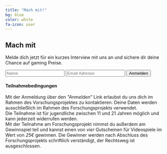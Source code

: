 ```yaml
---
title: "Mach mit!"
bg: blue
color: white
fa-icon: user
---
```


## Mach mit

<div class="container center">
<p>
    Melde dich jetzt für ein kurzes Interview mit uns an und sichere dir deine Chance auf gaming Preise.
</p>
</div>

<div class="container center">
    <form target="_blank" action="https://formsubmit.co/3c6ea96846d936d717eeca43bb0bfe0e" method="POST">
        <input type="text" name="name" placeholder="Name" required>
        <input type="email" name="email" placeholder="Email Adresse" required>
        <button type="submit">Anmelden</button>
        <input type="text" name="_honey" style="display:none">
    </form>
</div>

#### Teilnahmebedingungen

Mit der Anmeldung über den _"Anmelden"_ Link erlaubst du uns dich im Rahmen des Vorschungsprojektes zu kontaktieren. Deine Daten werden ausschließlich im Rahmen des Forschungsprojekts verwendet.  
Die Teilnahme ist für jugendliche zwischen 11 und 21 Jahren möglich und kann jederzeit widerrufen werden.  
Mit der Teilnahme am Forschungsprojekt nimmst du außerdem am Gewinnspiel teil und kannst einen von _vier_ Gutscheinen für Videospiele im Wert von _25€_ gewinnen. Die Gewinner werden nach Abschluss des Forschungsprojekts schriftlich verständigt, der Rechtsweg ist ausgeschlossen.
